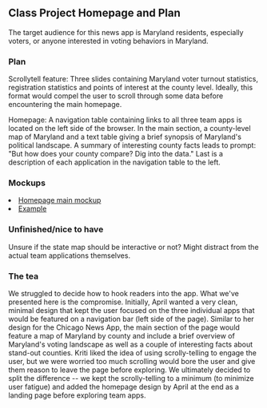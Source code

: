 ## Class Project Homepage and Plan 
The target audience for this news app is Maryland residents, especially voters, or anyone interested in voting behaviors in Maryland.
<br>

### Plan
Scrollytell feature:  Three slides containing Maryland voter turnout statistics, registration statistics and points of interest at the county level. Ideally, this format would compel the user to scroll through some data before encountering the main homepage.
<p>Homepage: A navigation table containing links to all three team apps is located on the left side of the browser. In the main section, a county-level map of Maryland and a text table giving a brief synopsis of Maryland's political landscape.  A summary of interesting county facts leads to prompt: "But how does your county compare? Dig into the data." Last is a description of each application in the navigation table to the left.</p>

### Mockups
<li><a href="https://github.com/NewsAppsUMD/maryland_voter_data/blob/main/homepage/news_app.png">Homepage main mockup</a></li>
<li><a href="https://readymag.website/u4036598574/5528864/2/">Example</a></li>

### Unfinished/nice to have
Unsure if the state map should be interactive or not? Might distract from the actual team applications themselves.

### The tea
We struggled to decide how to hook readers into the app. What we've presented here is the compromise. Initially, April wanted a very clean, minimal design that kept the user focused on the three individual apps that would be featured on a navigation bar (left side of the page). Similar to her design for the Chicago News App, the main section of the page would feature a map of Maryland by county and include a brief overview of Maryland's voting landscape as well as a couple of interesting facts about stand-out counties. Kriti liked the idea of using scrolly-telling to engage the user, but we were worried too much scrolling would bore the user and give them reason to leave the page before exploring. We ultimately decided to split the difference -- we kept the scrolly-telling to a minimum (to minimize user fatigue) and added the homepage design by April at the end as a landing page before exploring team apps.
